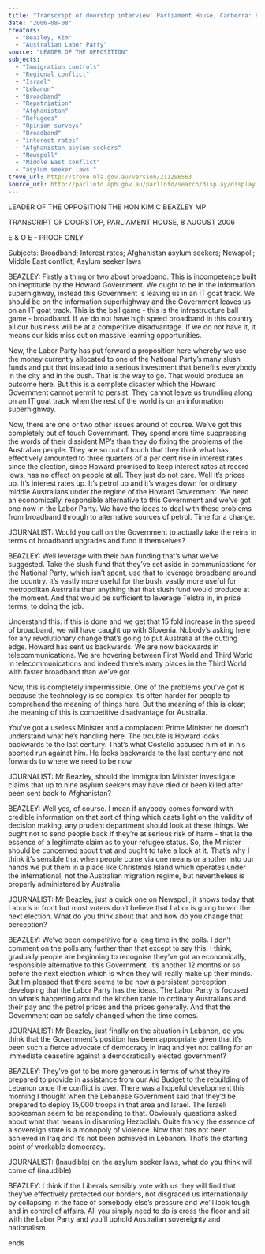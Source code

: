 ```yaml
---
title: "Transcript of doorstop interview: Parliament House, Canberra: 8 August 2006: Broadband; interest rates; Afghanistan asylum seekers; Newspoll; Middle East conflict; asylum seeker laws."
date: "2006-08-08"
creators:
  - "Beazley, Kim"
  - "Australian Labor Party"
source: "LEADER OF THE OPPOSITION"
subjects:
  - "Immigration controls"
  - "Regional conflict"
  - "Israel"
  - "Lebanon"
  - "Broadband"
  - "Repatriation"
  - "Afghanistan"
  - "Refugees"
  - "Opinion surveys"
  - "Broadband"
  - "interest rates"
  - "Afghanistan asylum seekers"
  - "Newspoll"
  - "Middle East conflict"
  - "asylum seeker laws."
trove_url: http://trove.nla.gov.au/version/211296563
source_url: http://parlinfo.aph.gov.au/parlInfo/search/display/display.w3p;query=Id%3A%22media/pressrel/DLHK6%22
---
```


 LEADER OF THE OPPOSITION  THE HON KIM C BEAZLEY MP   

 TRANSCRIPT OF DOORSTOP, PARLIAMENT HOUSE, 8 AUGUST 2006   

 E & O E - PROOF ONLY   

 Subjects:   Broadband;  Interest  rates; Afghanistan asylum seekers;  Newspoll; Middle East conflict; Asylum seeker laws   

 BEAZLEY:  Firstly a thing or two about broadband.  This is  incompetence built on ineptitude by the Howard Government.  We ought to be in  the information superhighway, instead this Government is leaving us in an IT  goat track.  We should be on the information superhighway and the Government  leaves us on an IT goat track.  This is the ball game - this is the infrastructure ball  game - broadband.  If we do not have high speed broadband in this country all  our business will be at a competitive disadvantage.  If we do not have it, it means  our kids miss out on massive learning opportunities.     

 Now, the Labor Party has put forward a proposition here whereby we use the  money currently allocated to one of the National Party’s many slush funds and  put that instead into a serious investment that benefits everybody in the city and  in the bush.  That is the way to go.  That would produce an outcome here.  But  this is a complete disaster which the Howard Government cannot permit to  persist.  They cannot leave us trundling along on an IT goat track when the rest  of the world is on an information superhighway.     

 Now, there are one or two other issues around of course.  We’ve got this  completely out of touch Government.  They spend more time suppressing the  words of their dissident MP’s than they do fixing the problems of the Australian  people.  They are so out of touch that they think what has effectively amounted to  three quarters of a per cent rise in interest rates since the election, since Howard  promised to keep interest rates at record lows, has no effect on people at all.   They just do not care.  Well it’s prices up.  It’s interest rates up.  It’s petrol up and  it’s wages down for ordinary middle Australians under the regime of the Howard  Government.  We need an economically, responsible alternative to this  Government and we’ve got one now in the Labor Party.  We have the ideas to  deal with these problems from broadband through to alternative sources of  petrol.  Time for a change.   

 JOURNALIST: Would you call on the Government to actually take the reins  in terms of broadband upgrades and fund it themselves?   

 BEAZLEY:  Well leverage with their own funding that’s what we’ve  suggested.  Take the slush fund that they’ve set aside in communications for the  National Party, which isn’t spent, use that to leverage broadband around the  country.  It’s vastly more useful for the bush, vastly more useful for metropolitan  Australia than anything that that slush fund would produce at the moment.  And  that would be sufficient to leverage Telstra in, in price terms, to doing the job.     

 Understand this: if this is done and we get that 15 fold increase in the speed of  broadband, we will have caught up with Slovenia.  Nobody’s asking here for any  revolutionary change that’s going to put Australia at the cutting edge.  Howard  has sent us backwards.  We are now backwards in telecommunications.  We are  hovering between First World and Third World in telecommunications and indeed  there’s many places in the Third World with faster broadband than we’ve got.     

 Now, this is completely impermissible.  One of the problems you’ve got is  because the technology is so complex it’s often harder for people to comprehend  the meaning of things here.  But the meaning of this is clear; the meaning of this  is competitive disadvantage for Australia.     

 You’ve got a useless Minister and a complacent Prime Minister he doesn’t  understand what he’s handling here.  The trouble is Howard looks backwards to  the last century.  That’s what Costello accused him of in his aborted run against  him.  He looks backwards to the last century and not forwards to where we need  to be now.   

 JOURNALIST: Mr Beazley, should the Immigration Minister investigate  claims that up to nine asylum seekers may have died or been killed after been  sent back to Afghanistan?   

 BEAZLEY:  Well yes, of course.  I mean if anybody comes forward with  credible information on that sort of thing which casts light on the validity of  decision making, any prudent department should look at these things.  We ought  not to send people back if they’re at serious risk of harm - that is the essence of  a legitimate claim as to your refugee status.  So, the Minister should be  concerned about that and ought to take a look at it.  That’s why I think it’s  sensible that when people come via one means or another into our hands we put  them in a place like Christmas Island which operates under the international, not  the Australian migration regime, but nevertheless is properly administered by  Australia.   

 JOURNALIST: Mr Beazley, just a quick one on Newspoll, it shows today  that Labor’s in front but most voters don’t believe that Labor is going to win the  next election.  What do you think about that and how do you change that  perception?   

 BEAZLEY:  We’ve been competitive for a long time in the polls.  I don’t  comment on the polls any further than that except to say this:  I think, gradually  people are beginning to recognise they’ve got an economically, responsible  alternative to this Government.  It’s another 12 months or so before the next  election which is when they will really make up their minds.  But I’m pleased that  there seems to be now a persistent perception developing that the Labor Party  has the ideas.  The Labor Party is focused on what’s happening around the  kitchen table to ordinary Australians and their pay and the petrol prices and the  prices generally.  And that the Government can be safely changed when the time  comes.   

 JOURNALIST: Mr Beazley, just finally on the situation in Lebanon, do you  think that the Government’s position has been appropriate given that it’s been  such a fierce advocate of democracy in Iraq and yet not calling for an immediate  ceasefire against a democratically elected government?   

 BEAZLEY:  They’ve got to be more generous in terms of what they’re  prepared to provide in assistance from our Aid Budget to the rebuilding of  Lebanon once the conflict is over.  There was a hopeful development this  morning I thought when the Lebanese Government said that they’d be prepared  to deploy 15,000 troops in that area and Israel.  The Israeli spokesman seem to  be responding to that.  Obviously questions asked about what that means in  disarming Hezbollah.  Quite frankly the essence of a sovereign state is a  monopoly of violence.  Now that has not been achieved in Iraq and it’s not been  achieved in Lebanon.  That’s the starting point of workable democracy.   

 JOURNALIST: (Inaudible) on the asylum seeker laws, what do you think will  come of (inaudible)   

 BEAZLEY:  I think if the Liberals sensibly vote with us they will find that  they’ve effectively protected our borders, not disgraced us internationally by  collapsing in the face of somebody else’s pressure and we’ll look tough and in  control of affairs.  All you simply need to do is cross the floor and sit with the  Labor Party and you’ll uphold Australian sovereignty and nationalism.     

 

 

 

 ends    

 

